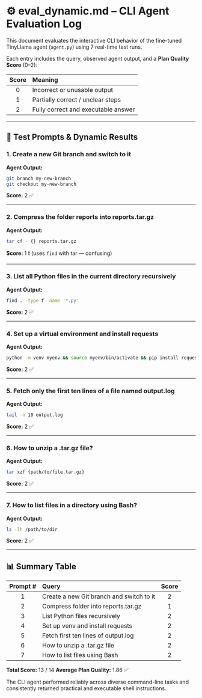 # ⚙️ eval\_dynamic.md – CLI Agent Evaluation Log

This document evaluates the interactive CLI behavior of the fine-tuned TinyLlama agent (`agent.py`) using 7 real-time test runs.

Each entry includes the query, observed agent output, and a **Plan Quality Score** (0–2):

| Score | Meaning                             |
| :---: | :---------------------------------- |
|   0   | Incorrect or unusable output        |
|   1   | Partially correct / unclear steps   |
|   2   | Fully correct and executable answer |

---

## 🔄 Test Prompts & Dynamic Results

### 1. Create a new Git branch and switch to it

**Agent Output:**

```bash
git branch my-new-branch
git checkout my-new-branch
```

**Score:** 2 ✅

---

### 2. Compress the folder reports into reports.tar.gz

**Agent Output:**

```bash
tar cf - {} reports.tar.gz
```

**Score:** 1 ❗ (uses `find` with tar — confusing)

---

### 3. List all Python files in the current directory recursively

**Agent Output:**

```bash
find . -type f -name '*.py'
```

**Score:** 2 ✅

---

### 4. Set up a virtual environment and install requests

**Agent Output:**

```bash
python -m venv myenv && source myenv/bin/activate && pip install requests
```

**Score:** 2 ✅

---

### 5. Fetch only the first ten lines of a file named output.log

**Agent Output:**

```bash
tail -n 10 output.log
```

**Score:** 2 ✅

---

### 6. How to unzip a .tar.gz file?

**Agent Output:**

```bash
tar xzf {path/to/file.tar.gz}
```

**Score:** 2 ✅

---

### 7. How to list files in a directory using Bash?

**Agent Output:**

```bash
ls -lh /path/to/dir
```

**Score:** 2 ✅

---

## 📊 Summary Table

| Prompt # | Query                                    | Score |
| :------: | :--------------------------------------- | :---: |
|     1    | Create a new Git branch and switch to it |   2   |
|     2    | Compress folder into reports.tar.gz      |   1   |
|     3    | List Python files recursively            |   2   |
|     4    | Set up venv and install requests         |   2   |
|     5    | Fetch first ten lines of output.log      |   2   |
|     6    | How to unzip a .tar.gz file              |   2   |
|     7    | How to list files using Bash             |   2   |

**Total Score:** 13 / 14 &#x20;
**Average Plan Quality:** 1.86 ✅

The CLI agent performed reliably across diverse command-line tasks and consistently returned practical and executable shell instructions.
